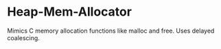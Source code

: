 # Heap-Mem-Allocator
Mimics C memory allocation functions like malloc and free. Uses delayed coalescing. 
